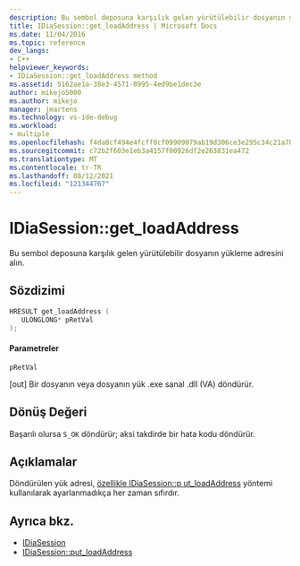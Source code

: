 ```yaml
---
description: Bu sembol deposuna karşılık gelen yürütülebilir dosyanın yükleme adresini alın.
title: IDiaSession::get_loadAddress | Microsoft Docs
ms.date: 11/04/2016
ms.topic: reference
dev_langs:
- C++
helpviewer_keywords:
- IDiaSession::get_loadAddress method
ms.assetid: 5162ae1a-38e3-4571-8995-4ed9be1dec3e
author: mikejo5000
ms.author: mikejo
manager: jmartens
ms.technology: vs-ide-debug
ms.workload:
- multiple
ms.openlocfilehash: f4da8cf494e4fcff8cf09909079ab19d306ce3e295c34c21a788048509acc0a2
ms.sourcegitcommit: c72b2f603e1eb3a4157f00926df2e263831ea472
ms.translationtype: MT
ms.contentlocale: tr-TR
ms.lasthandoff: 08/12/2021
ms.locfileid: "121344767"
---
```

# <a name="idiasessionget_loadaddress"></a>IDiaSession::get_loadAddress
Bu sembol deposuna karşılık gelen yürütülebilir dosyanın yükleme adresini alın.

## <a name="syntax"></a>Sözdizimi

```C++
HRESULT get_loadAddress ( 
   ULONGLONG* pRetVal
);
```

#### <a name="parameters"></a>Parametreler
 `pRetVal`

[out] Bir dosyanın veya dosyanın yük .exe sanal .dll (VA) döndürür.

## <a name="return-value"></a>Dönüş Değeri
 Başarılı olursa `S_OK` döndürür; aksi takdirde bir hata kodu döndürür.

## <a name="remarks"></a>Açıklamalar
 Döndürülen yük adresi, [özellikle IDiaSession::p ut_loadAddress](../../debugger/debug-interface-access/idiasession-put-loadaddress.md) yöntemi kullanılarak ayarlanmadıkça her zaman sıfırdır.

## <a name="see-also"></a>Ayrıca bkz.
- [IDiaSession](../../debugger/debug-interface-access/idiasession.md)
- [IDiaSession::put_loadAddress](../../debugger/debug-interface-access/idiasession-put-loadaddress.md)
